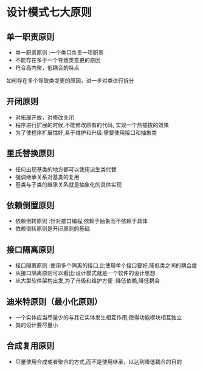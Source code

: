 # 设计模式七大原则
## 单一职责原则
- 单一职责原则 :一个类只负责一项职责
- 不能存在多于一个导致类变更的原因
- 符合高内聚，低耦合的特点

如何存在多个导致类变更的原因，进一步对类进行拆分

## 开闭原则
- 对拓展开放，对修改关闭
- 程序进行扩展的时候,不能修改原有的代码, 实现一个热插拔的效果
- 为了使程序扩展性好,易于维护和升级:需要使用接口和抽象类

## 里氏替换原则
- 任何出现基类的地方都可以使用派生类代替
- 强调继承关系对基类的复用
- 基类与子类的继承关系就是抽象化的具体实现

## 依赖倒置原则
- 依赖倒转原则 :针对接口编程,依赖于抽象而不依赖于具体
- 依赖倒转原则是开闭原则的基础

## 接口隔离原则
- 接口隔离原则 :使用多个隔离的接口,比使用单个接口要好,降低类之间的耦合度
- 从接口隔离原则可以看出:设计模式就是一个软件的设计思想
- 从大型软件架构出发,为了升级和维护方便 :降低依赖,降低耦合
## 迪米特原则（最小化原则）
- 一个实体应当尽量少的与其它实体发生相互作用,使得功能模块相互独立
- 类的设计要尽量小
## 合成复用原则
- 尽量使用合成或者聚合的方式,而不是使用继承，以达到降低耦合的目的




